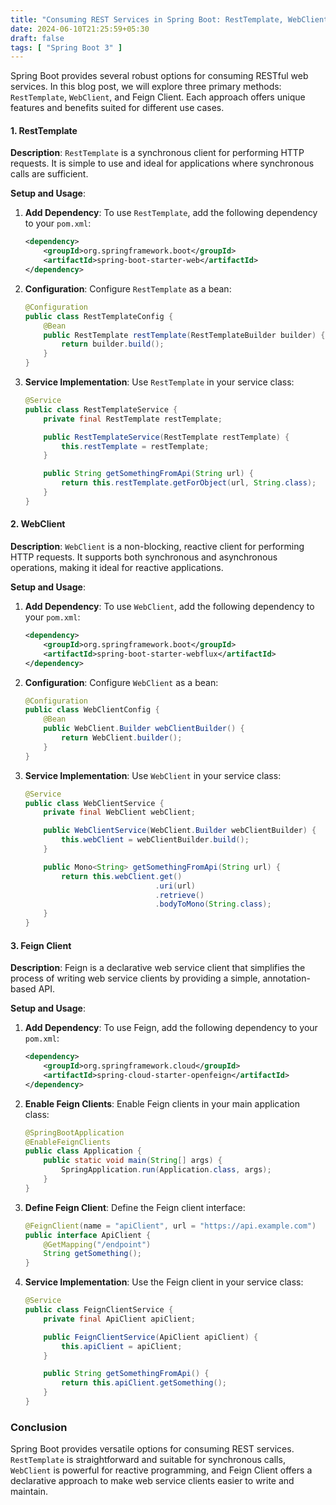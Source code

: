 ```yaml
---
title: "Consuming REST Services in Spring Boot: RestTemplate, WebClient, and Feign Client"
date: 2024-06-10T21:25:59+05:30
draft: false
tags: [ "Spring Boot 3" ]
---
```

Spring Boot provides several robust options for consuming RESTful web services. In this blog post, we will explore three primary methods: `RestTemplate`, `WebClient`, and Feign Client. Each approach offers unique features and benefits suited for different use cases.

#### 1. RestTemplate

**Description**: `RestTemplate` is a synchronous client for performing HTTP requests. It is simple to use and ideal for applications where synchronous calls are sufficient.

**Setup and Usage**:

1. **Add Dependency**:
   To use `RestTemplate`, add the following dependency to your `pom.xml`:

   ```xml
   <dependency>
       <groupId>org.springframework.boot</groupId>
       <artifactId>spring-boot-starter-web</artifactId>
   </dependency>
   ```

2. **Configuration**:
   Configure `RestTemplate` as a bean:

   ```java
   @Configuration
   public class RestTemplateConfig {
       @Bean
       public RestTemplate restTemplate(RestTemplateBuilder builder) {
           return builder.build();
       }
   }
   ```

3. **Service Implementation**:
   Use `RestTemplate` in your service class:

   ```java
   @Service
   public class RestTemplateService {
       private final RestTemplate restTemplate;
   
       public RestTemplateService(RestTemplate restTemplate) {
           this.restTemplate = restTemplate;
       }
   
       public String getSomethingFromApi(String url) {
           return this.restTemplate.getForObject(url, String.class);
       }
   }
   ```

#### 2. WebClient

**Description**: `WebClient` is a non-blocking, reactive client for performing HTTP requests. It supports both synchronous and asynchronous operations, making it ideal for reactive applications.

**Setup and Usage**:

1. **Add Dependency**:
   To use `WebClient`, add the following dependency to your `pom.xml`:

   ```xml
   <dependency>
       <groupId>org.springframework.boot</groupId>
       <artifactId>spring-boot-starter-webflux</artifactId>
   </dependency>
   ```

2. **Configuration**:
   Configure `WebClient` as a bean:

   ```java
   @Configuration
   public class WebClientConfig {
       @Bean
       public WebClient.Builder webClientBuilder() {
           return WebClient.builder();
       }
   }
   ```

3. **Service Implementation**:
   Use `WebClient` in your service class:

   ```java
   @Service
   public class WebClientService {
       private final WebClient webClient;
   
       public WebClientService(WebClient.Builder webClientBuilder) {
           this.webClient = webClientBuilder.build();
       }
   
       public Mono<String> getSomethingFromApi(String url) {
           return this.webClient.get()
                                .uri(url)
                                .retrieve()
                                .bodyToMono(String.class);
       }
   }
   ```

#### 3. Feign Client

**Description**: Feign is a declarative web service client that simplifies the process of writing web service clients by providing a simple, annotation-based API.

**Setup and Usage**:

1. **Add Dependency**:
   To use Feign, add the following dependency to your `pom.xml`:

   ```xml
   <dependency>
       <groupId>org.springframework.cloud</groupId>
       <artifactId>spring-cloud-starter-openfeign</artifactId>
   </dependency>
   ```

2. **Enable Feign Clients**:
   Enable Feign clients in your main application class:

   ```java
   @SpringBootApplication
   @EnableFeignClients
   public class Application {
       public static void main(String[] args) {
           SpringApplication.run(Application.class, args);
       }
   }
   ```

3. **Define Feign Client**:
   Define the Feign client interface:

   ```java
   @FeignClient(name = "apiClient", url = "https://api.example.com")
   public interface ApiClient {
       @GetMapping("/endpoint")
       String getSomething();
   }
   ```

4. **Service Implementation**:
   Use the Feign client in your service class:

   ```java
   @Service
   public class FeignClientService {
       private final ApiClient apiClient;
   
       public FeignClientService(ApiClient apiClient) {
           this.apiClient = apiClient;
       }
   
       public String getSomethingFromApi() {
           return this.apiClient.getSomething();
       }
   }
   ```

### Conclusion

Spring Boot provides versatile options for consuming REST services. `RestTemplate` is straightforward and suitable for synchronous calls, `WebClient` is powerful for reactive programming, and Feign Client offers a declarative approach to make web service clients easier to write and maintain.